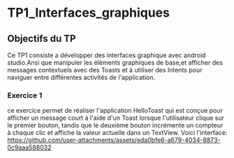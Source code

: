 # TP1_Interfaces_graphiques
## Objectifs du TP
Ce TP1 consiste a développer des interfaces graphique avec android studio.Ansi que manipuler les élèments graphiques de base,et afficher des messages contextuels avec des Toasts et à utiliser des Intents pour naviguer entre différentes activités de l'application.
### Exercice 1
ce exercice permet de réaliser l'application HelloToast  qui est conçue pour afficher un message court à l'aide d'un Toast lorsque l'utilisateur clique sur le premier bouton, tandis que le deuxième bouton incrémente un compteur à chaque clic et affiche la valeur actuelle dans un TextView.
Voici l'interface:
https://github.com/user-attachments/assets/eda0bfe6-a679-4034-8873-0c9aaa588032





 
